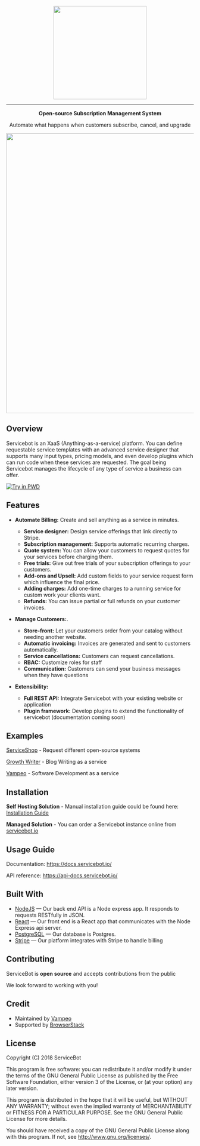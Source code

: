 
<p align="center">
<a href="https://servicebot.io">
<img width="250" heigth="250" src="https://servicebot.io/images/logo/servicebot-logo-full-blue.png">
</a>
</p>

___
<p align="center">
<b>Open-source Subscription Management System</b>
<p align="center">Automate what happens when customers subscribe, cancel, and upgrade</p>
<p align="center"><a href="https://servicebot.io"><img width="750" src="https://servicebot.io/newadmin.gif"></a></p>
</p>

## Overview
Servicebot is an XaaS (Anything-as-a-service) platform. You can define requestable service templates with an advanced service designer that supports many input types, pricing models, and even develop plugins which can run code when these services are requested. The goal being Servicebot manages the lifecycle of any type of service a business can offer.

[![Try in PWD](https://cdn.rawgit.com/play-with-docker/stacks/cff22438/assets/images/button.png)](http://play-with-docker.com?stack=/servicebot/latest)

## Features
- **Automate Billing:** Create and sell anything as a service in minutes.
    - **Service designer:** Design service offerings that link directly to Stripe.
    - **Subscription management:** Supports automatic recurring charges.
    - **Quote system:** You can allow your customers to request quotes for your services before charging them.
    - **Free trials:** Give out free trials of your subscription offerings to your customers.
    - **Add-ons and Upsell:** Add custom fields to your service request form which influence the final price.
    - **Adding charges:** Add one-time charges to a running service for custom work your clients want.
    - **Refunds:** You can issue partial or full refunds on your customer invoices.
    
- **Manage Customers:**.
    - **Store-front:** Let your customers order from your catalog without needing another website.
    - **Automatic invoicing:** Invoices are generated and sent to customers automatically.
    - **Service cancellations:** Customers can request cancellations.
    - **RBAC:** Customize roles for staff 
    - **Communication:** Customers can send your business messages when they have questions

- **Extensibility:**
    - **Full REST API:** Integrate Servicebot with your existing website or application
    - **Plugin framework:** Develop plugins to extend the functionality of servicebot (documentation coming soon)


    
## Examples

[ServiceShop](https://serviceshop.io) - Request different open-source systems

[Growth Writer](https://growth-writer.serviceshop.io) - Blog Writing as a service

[Vampeo](https://vampeo.serviceshop.io) - Software Development as a service

## Installation

**Self Hosting Solution** - Manual installation guide could be found here: [Installation Guide](https://hackernoon.com/install-and-configure-an-open-source-crm-for-your-xaas-business-f976451221f0)

**Managed Solution** - You can order a Servicebot instance online from [servicebot.io](https://servicebot.io)


## Usage Guide

Documentation: <https://docs.servicebot.io/> 

API reference: <https://api-docs.servicebot.io/>


## Built With
- [NodeJS](https://github.com/nodejs/node) &mdash; Our back end API is a Node express app. It responds to requests RESTfully in JSON.
- [React](https://github.com/facebook/react) &mdash; Our front end is a React app that communicates with the Node Express api server.
- [PostgreSQL](http://www.postgresql.org/) &mdash; Our database is Postgres.
- [Stripe](https://stripe.com/) &mdash; Our platform integrates with Stripe to handle billing

## Contributing

ServiceBot is **open source** and accepts contributions from the public

We look forward to working with you!

## Credit
- Maintained by [Vampeo](http://vampeo.com)
- Supported by [BrowserStack](https://www.browserstack.com/)

## License
Copyright (C) 2018 ServiceBot

This program is free software: you can redistribute it and/or modify
it under the terms of the GNU General Public License as published by
the Free Software Foundation, either version 3 of the License, or
(at your option) any later version.

This program is distributed in the hope that it will be useful,
but WITHOUT ANY WARRANTY; without even the implied warranty of
MERCHANTABILITY or FITNESS FOR A PARTICULAR PURPOSE.  See the
GNU General Public License for more details.


You should have received a copy of the GNU General Public License
along with this program.  If not, see <http://www.gnu.org/licenses/>.
